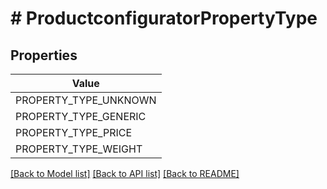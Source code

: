# # ProductconfiguratorPropertyType


## Properties 



| Value |
------------ | 
PROPERTY_TYPE_UNKNOWN|&#39;PROPERTY_TYPE_UNKNOWN&#39;
PROPERTY_TYPE_GENERIC|&#39;PROPERTY_TYPE_GENERIC&#39;
PROPERTY_TYPE_PRICE|&#39;PROPERTY_TYPE_PRICE&#39;
PROPERTY_TYPE_WEIGHT|&#39;PROPERTY_TYPE_WEIGHT&#39;

[[Back to Model list]](../../README.md#models) [[Back to API list]](../../README.md#endpoints) [[Back to README]](../../README.md)

